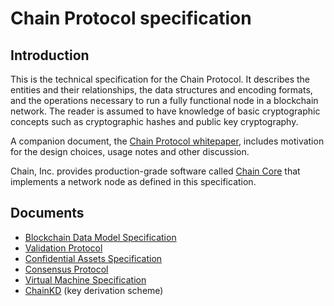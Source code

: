 # Chain Protocol specification

## Introduction

This is the technical specification for the Chain Protocol. It describes the entities and their relationships, the data structures and encoding formats, and the operations necessary to run a fully functional node in a blockchain network. The reader is assumed to have knowledge of basic cryptographic concepts such as cryptographic hashes and public key cryptography.

A companion document, the [Chain Protocol whitepaper](../papers/whitepaper.md), includes motivation for the design choices, usage notes and other discussion.

Chain, Inc. provides production-grade software called [Chain Core](https://chain.com/core) that implements a network node as defined in this specification.

## Documents

* [Blockchain Data Model Specification](blockchain.md)
* [Validation Protocol](validation.md)
* [Confidential Assets Specification](ca.md)
* [Consensus Protocol](consensus.md)
* [Virtual Machine Specification](vm1.md)
* [ChainKD](chainkd.md) (key derivation scheme)
